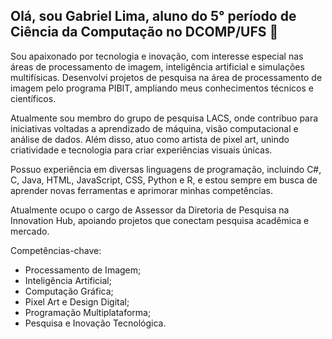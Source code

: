 ## Olá, sou Gabriel Lima, aluno do 5° período de Ciência da Computação no DCOMP/UFS 👋

Sou apaixonado por tecnologia e inovação, com interesse especial nas áreas de processamento de imagem, inteligência artificial e simulações multifísicas. Desenvolvi projetos de pesquisa na área de processamento de imagem pelo programa PIBIT, ampliando meus conhecimentos técnicos e científicos.

Atualmente sou membro do grupo de pesquisa LACS, onde contribuo para iniciativas voltadas a aprendizado de máquina, visão computacional e análise de dados. Além disso, atuo como artista de pixel art, unindo criatividade e tecnologia para criar experiências visuais únicas.

Possuo experiência em diversas linguagens de programação, incluindo C#, C, Java, HTML, JavaScript, CSS, Python e R, e estou sempre em busca de aprender novas ferramentas e aprimorar minhas competências.

Atualmente ocupo o cargo de Assessor da Diretoria de Pesquisa na Innovation Hub, apoiando projetos que conectam pesquisa acadêmica e mercado.

Competências-chave:

* Processamento de Imagem;
* Inteligência Artificial;
* Computação Gráfica;
* Pixel Art e Design Digital;
* Programação Multiplataforma;
* Pesquisa e Inovação Tecnológica.

